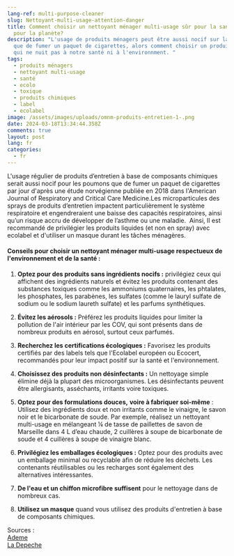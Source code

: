 ```yaml
---
lang-ref: multi-purpose-cleaner
slug: Nettoyant-multi-usage-attention-danger
title: Comment choisir un nettoyant ménager multi-usage sûr pour la santé et
  pour la planète?
description: "L'usage de produits ménagers peut être aussi nocif sur la santé
  que de fumer un paquet de cigarettes, alors comment choisir un produit ménager
  qui ne nuit pas à notre santé ni à l'environnment. "
tags:
  - produits ménagers
  - nettoyant multi-usage
  - santé
  - ecolo
  - toxique
  - produits chimiques
  - label
  - ecolabel
image: /assets/images/uploads/omnm-produits-entretien-1-.png
date: 2024-03-18T13:34:44.358Z
comments: true
layout: post
lang: fr
categories:
  - fr
---
```

L'usage régulier de produits d’entretien à base de composants chimiques serait aussi nocif pour les poumons que de fumer un paquet de cigarettes par jour d'après une étude norvégienne publiée en 2018 dans l'American Journal of Respiratory and Critical Care Medicine.Les microparticules des sprays de produits d’entretien impactent particulièrement le système respiratoire et engendreraient une baisse des capacités respiratoires, ainsi qu’un risque accru de développer de l’asthme ou une maladie.  Ainsi, Il est recommandé de privilégier les produits liquides (et non en spray) avec ecolabel et d'utiliser un masque durant les tâches ménagères.  



#### Conseils pour choisir un nettoyant ménager multi-usage respectueux de l'environnement et de la santé :



1. **Optez pour des produits sans ingrédients nocifs :** privilégiez ceux qui affichent des ingrédients naturels et évitez les produits contenant des substances toxiques comme les ammoniums quaternaires, les phtalates, les phosphates, les parabènes, les sulfates (comme le lauryl sulfate de sodium ou le sodium laureth sulfate) et les parfums synthétiques.


2. **Évitez les aérosols :** Préférez les produits liquides pour limiter la pollution de l'air intérieur par les COV, qui sont présents dans de nombreux produits en aérosol, surtout ceux parfumés.


3. **Recherchez les certifications écologiques :** Favorisez les produits certifiés par des labels tels que l'Ecolabel européen ou Ecocert, recommandés pour leur impact positif sur la santé et l'environnement.


4. **Choisissez des produits non désinfectants :** Un nettoyage simple élimine déjà la plupart des microorganismes. Les désinfectants peuvent être allergisants, asséchants, irritants voire toxiques.


5. **Optez pour des formulations douces,** **voire à fabriquer soi-même** : Utilisez des ingrédients doux et non irritants comme le vinaigre, le savon noir et le bicarbonate de soude. Par exemple, réalisez un nettoyant multi-usage en mélangeant ¼ de tasse de paillettes de savon de Marseille dans 4 L d’eau chaude, 2 cuillères à soupe de bicarbonate de soude et 4 cuillères à soupe de vinaigre blanc.


6. **Privilégiez les emballages écologiques :** Optez pour des produits avec un emballage minimal ou recyclable afin de réduire les déchets. Les contenants réutilisables ou les recharges sont également des alternatives intéressantes.


7. **De l'eau et un chiffon microfibre suffisent** pour le nettoyage dans de nombreux cas.


8. **U﻿tilisez un masque** quand vous utilisez des produits d'entretien à base de composants chimiques. 



S﻿ources : \
[A﻿deme](https://agirpourlatransition.ademe.fr/particuliers/maison/menage/faire-menage-facon-plus-ecologique)\
[L﻿a Depeche](https://www.ladepeche.fr/article/2018/07/12/2835057-produits-menagers-aussi-nocifs-sante-cigarette.html)